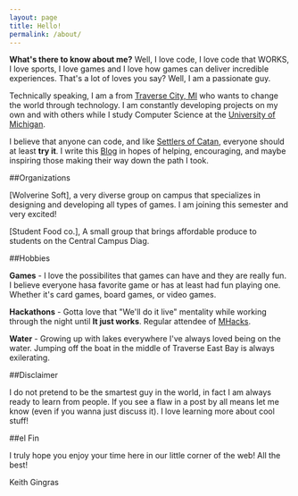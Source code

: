 ```yaml
---
layout: page
title: Hello!
permalink: /about/
---
```


**What's there to know about me?** Well, I love code, I love code that WORKS, I love sports, I love games and I love how games can deliver incredible experiences. That's a lot of loves you say? Well, I am a passionate guy.

Technically speaking, I am a from [Traverse City, MI](http://traversecity.com) who wants to change the world through technology. I am constantly developing projects on my own and with others while I study Computer Science at the [University of Michigan](http://umich.edu).

I believe that anyone can code, and like [Settlers of Catan](http://catan.com), everyone should at least **try it**. I write this [Blog](http://kgingras.github.io/blog/) in hopes of helping, encouraging, and maybe inspiring those making their way down the path I took. 

##Organizations

[Wolverine Soft], a very diverse group on campus that specializes in designing and developing all types of games. I am joining this semester and very excited!

[Student Food co.], A small group that brings affordable produce to students on the Central Campus Diag.

##Hobbies

**Games** - I love the possibilites that games can have and they are really fun. I believe everyone hasa favorite game or has at least had fun playing one. Whether it's card games, board games, or video games.

**Hackathons** - Gotta love that "We'll do it live" mentality while working through the night until **It just works**. Regular attendee of [MHacks](http://mhacks.org).

**Water** - Growing up with lakes everywhere I've always loved being on the water. Jumping off the boat in the middle of Traverse East Bay is always exilerating.

##Disclaimer

I do not pretend to be the smartest guy in the world, in fact I am always ready to learn from people. If you see a flaw in a post by all means let me know (even if you wanna just discuss it). I love learning more about cool stuff!

##el Fin

I truly hope you enjoy your time here in our little corner of the web! All the best!

Keith Gingras

